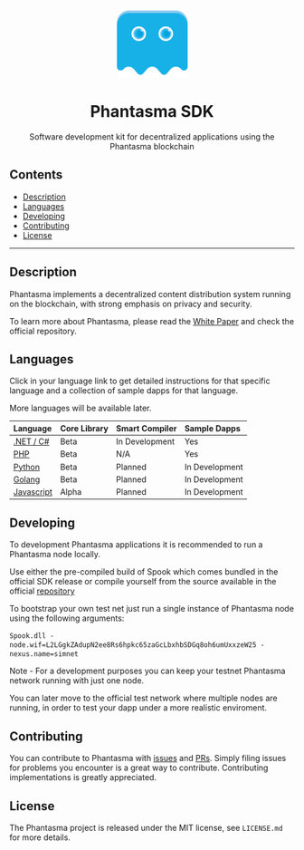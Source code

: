<p align="center">
  <img
    src="/logo.png"
    width="125px"
  >
</p>

<h1 align="center">Phantasma SDK</h1>

<p align="center">
  Software development kit for decentralized applications using the Phantasma blockchain
</p>

## Contents

- [Description](#description)
- [Languages](#languages)
- [Developing](#developing)
- [Contributing](#contributing)
- [License](#license)

---

## Description

Phantasma implements a decentralized content distribution system running on the blockchain, with strong emphasis on privacy and security.

To learn more about Phantasma, please read the [White Paper](https://phantasma.io/phantasma_whitepaper.pdf) and check the official repository.

## Languages

Click in your language link to get detailed instructions for that specific language and a collection of sample dapps for that language. 

More languages will be available later.

Language 		| Core Library	| Smart Compiler | Sample Dapps
:---------------------- | :------------| :------------| :------------
[.NET / C#](/C#) 		| Beta | In Development | Yes
[PHP](/PHP) 		| Beta | N/A | Yes |
[Python](/Python) 		| Beta | Planned | In Development |
[Golang](/Go) 		| Beta | Planned | In Development |
[Javascript](/JS) 		| Alpha | Planned | In Development |

## Developing

To development Phantasma applications it is recommended to run a Phantasma node locally.

Use either the pre-compiled build of Spook which comes bundled in the official SDK release or compile yourself from the source available in the official [repository](https://github.com/phantasma-io/PhantasmaSpook)

To bootstrap your own test net just run a single instance of Phantasma node using the following arguments:
```
Spook.dll -node.wif=L2LGgkZAdupN2ee8Rs6hpkc65zaGcLbxhbSDGq8oh6umUxxzeW25 -nexus.name=simnet
```

Note - For a development purposes you can keep your testnet Phantasma network running with just one node. 

You can later move to the official test network where multiple nodes are running, in order to test your dapp under a more realistic enviroment.

## Contributing

You can contribute to Phantasma with [issues](https://github.com/PhantasmaProtocol/PhantasmaChain/issues) and [PRs](https://github.com/PhantasmaProtocol/PhantasmaChain/pulls). Simply filing issues for problems you encounter is a great way to contribute. Contributing implementations is greatly appreciated.

## License

The Phantasma project is released under the MIT license, see `LICENSE.md` for more details.